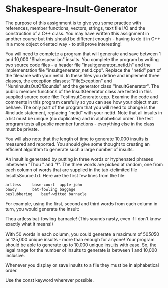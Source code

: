 # Shakespeare-Insult-Generator

The purpose of this assignment is to give you some practice with references, member functions, vectors, strings, text file I/O and the construction of a C++ class. You may have written this assignment in another course but this should be different enough - having to do it in C++ in a more object oriented way - to still prove interesting!

You will need to complete a program that will generate and save between 1 and 10,000 "Shakespearian" insults. You complete the program by writing two source code files - a header file "insultgenerator_netid.h" and the implementation file "insultgenerator_netid.cpp". Replace the "netid" part of the filename with your netid. In these files you define and implement three classes, the exception classes: "FileException" and "NumInsultsOutOfBounds" and the generator class "InsultGenerator". The public member functions of the InsultGenerator class are tested in this supplied source code file: TestInsutGenerator.cpp. Examine the code and comments in this program carefully so you can see how your object must behave. The only part of the program that you will need to change is the #include statement, replacing "netid" with your netid. Note that all insults in a list must be unique (no duplicates) and in alphabetical order. The test program tests all public member functions - everything else in the class must be private.

You will also note that the length of time to generate 10,000 insults is measured and reported. You should give some thought to creating an efficient algorithm to generate such a large number of insults.

An insult is generated by putting in three words or hyphenated phrases inbetween "Thou " and "!". The three words are picked at random, one from each column of words that are supplied in the tab-delimited file InsultsSource.txt. Here are the first few lines from the file:

```swift
artless		base-court	apple-john
bawdy		bat-fowling	baggage
beslubbering	beef-witted	barnacle
```

For example, using the first, second and third words from each column in turn, you would generate the insult:

Thou artless bat-fowling barnacle!
(This sounds nasty, even if I don't know exactly what it means!)

With 50 words in each column, you could generate a maximum of 50*50*50 or 125,000 unique insults - more than enough for anyone! Your program should be able to generate up to 10,000 unique insults with ease. So, the legal range for the number of insults to generate is between 1 and 10,000 inclusive.

Whenever you display or save insults to a file they must be in alphabetical order.

Use the const keyword wherever possible.
